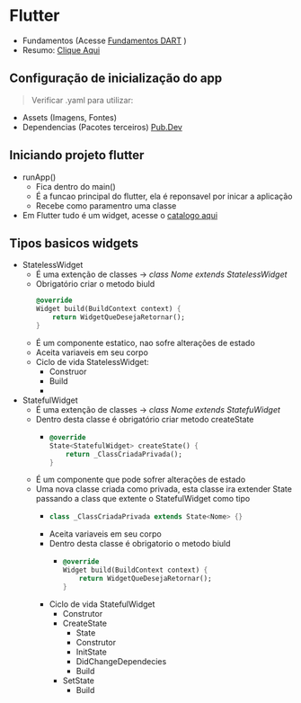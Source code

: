 # Flutter
- Fundamentos (Acesse [Fundamentos DART](../Dart/Fundamentos.md) )
- Resumo: [Clique Aqui](../Flutter/Resumo.md)
## Configuração de inicialização do app
>Verificar .yaml para utilizar:
- Assets (Imagens, Fontes)
- Dependencias (Pacotes terceiros) [Pub.Dev](https://pub.dev)
## Iniciando projeto flutter
-   runApp()
    - Fica dentro do main()
    - É a funcao principal do flutter, ela é reponsavel por inicar a aplicação
    - Recebe como paramentro uma classe
-   Em Flutter tudo é um widget, acesse o [catalogo aqui](https://docs.flutter.dev/development/ui/widgets)
## Tipos basicos widgets
- StatelessWidget
    - É uma extenção de classes -> *class Nome extends StatelessWidget*
    -   Obrigatório criar o metodo biuld
        ```dart
        @override
        Widget build(BuildContext context) {
            return WidgetQueDesejaRetornar();
        }
        ```
    - É um componente estatico, nao sofre alterações de estado
    - Aceita variaveis em seu corpo
    - Ciclo de vida StatelessWidget:
        -   Construor
        -   Build
        -   
- StatefulWidget
    - É uma extenção de classes -> *class Nome extends StatefuWidget*
    - Dentro desta classe é obrigatório criar metodo createState
        -   ```dart
            @override
            State<StatefulWidget> createState() {
                return _ClassCriadaPrivada();
            }
            ```
    - É um componente que pode sofrer alterações de estado
    - Uma nova classe criada como privada, esta classe ira extender State passando a class que extente o StatefulWidget como tipo
        -   ```dart
            class _ClassCriadaPrivada extends State<Nome> {}
            ```
        -   Aceita variaveis em seu corpo
        -   Dentro desta classe é obrigatorio o metodo biuld
            -   ```dart
                @override
                Widget build(BuildContext context) {
                    return WidgetQueDesejaRetornar();
                }
                ```
        -   Ciclo de vida StatefulWidget
            - Construtor
            - CreateState
                -   State<StatefulWidget> 
                -   Construtor
                -   InitState
                -   DidChangeDependecies
                -   Build
            -   SetState
                -   Build
    
    


